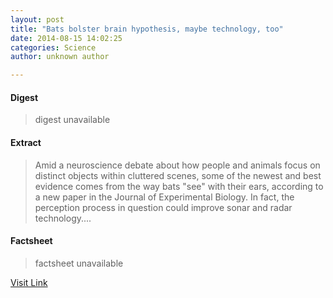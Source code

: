 ```yaml
---
layout: post
title: "Bats bolster brain hypothesis, maybe technology, too"
date: 2014-08-15 14:02:25
categories: Science
author: unknown author

---
```



#### Digest
>digest unavailable

#### Extract
>Amid a neuroscience debate about how people and animals focus on distinct objects within cluttered scenes, some of the newest and best evidence comes from the way bats "see" with their ears, according to a new paper in the Journal of Experimental Biology. In fact, the perception process in question could improve sonar and radar technology....

#### Factsheet
>factsheet unavailable

[Visit Link](http://phys.org/news327315726.html)


